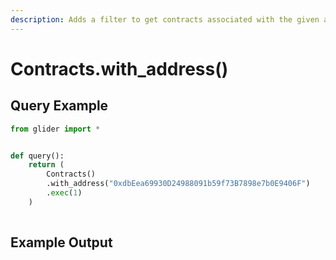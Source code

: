 ```yaml
---
description: Adds a filter to get contracts associated with the given address.
---
```


# Contracts.with\_address()

## Query Example

```python
from glider import *


def query():
    return (
        Contracts()
        .with_address("0xdbEea69930D24988091b59f73B7898e7b0E9406F")
        .exec(1)
    )
    
```

## Example Output

<figure><img src="../../.gitbook/assets/Screenshot 2025-09-17 at 12.49.44 PM.png" alt=""><figcaption></figcaption></figure>
